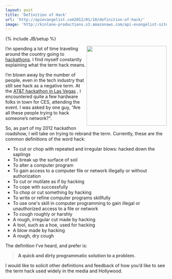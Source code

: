 ```yaml
---
layout: post
title: 'Definition of Hack'
url: 'http://apievangelist.com2012/01/10/definition-of-hack/'
image: 'http://kinlane-productions.s3.amazonaws.com/api-evangelist-site/blog/Hack-the-Planet.jpg'
---
```

{% include JB/setup %}
<p>
     <img src="http://kinlane-productions.s3.amazonaws.com/api-evangelist/Hack-the-Planet.jpg"  width="250" align="right" />
</p>
<p>
     I’m spending a lot of time traveling around the country going to <a title="hackathons" href="/events/">hackathons</a>. I find myself constantly explaining what the term hack means.
</p>
<p>
     I’m blown away by the number of people, even in the tech industry that still see hack as a negative term. At the <a title="AT&amp;T Hackathon" href="/events/att_mobile_app_hackathon_las_vegas.php">AT&amp;T hackathon in Las Vegas</a> , I encountered quite a few hardware folks in town for CES, attending the event. I was asked by one guy, “Are all these people trying to hack someone’s network?”.
</p>
<p>
     So, as part of my 2012 hackathon roadshow, I will take on trying to rebrand the term. Currently, these are the common definitions of the word hack:
</p>
<ul >
     <li>To cut or chop with repeated and irregular blows: hacked down the saplings
     </li>
     <li>To break up the surface of soil
     </li>
     <li>To alter a computer program
     </li>
     <li>To gain access to a computer file or network illegally or without authorization
     </li>
     <li>To cut or mutilate as if by hacking
     </li>
     <li>To cope with successfully
     </li>
     <li>To chop or cut something by hacking
     </li>
     <li>To write or refine computer programs skillfully
     </li>
     <li>To use one's skill in computer programming to gain illegal or unauthorized access to a file or network
     </li>
     <li>To cough roughly or harshly
     </li>
     <li>A rough, irregular cut made by hacking
     </li>
     <li>A tool, such as a hoe, used for hacking
     </li>
     <li>A blow made by hacking
     </li>
     <li>A rough, dry cough
     </li>
</ul>
<p>
     The definition I’ve heard, and prefer is:
</p>
<blockquote>
     <strong>A quick and dirty programmatic solution to a problem.</strong>
</blockquote>
<p>
     I would like to solicit other definitions and feedback of how you’d like to see the term hack used widely in the media and Hollywood.
</p>

